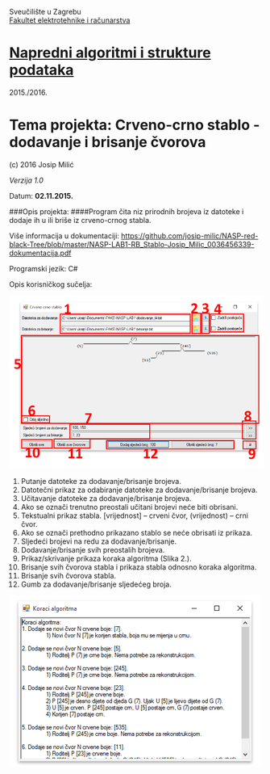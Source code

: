 Sveučilište u Zagrebu<br>
<a href="http://www.fer.unizg.hr">Fakultet elektrotehnike i računarstva</a>

# <a href="http://www.fer.unizg.hr/predmet/nasp">Napredni algoritmi i strukture podataka</a>

2015./2016.

# Tema projekta: Crveno-crno stablo - dodavanje i brisanje čvorova 


(c) 2016 Josip Milić

*Verzija 1.0*

Datum: **02.11.2015.**<br>

###Opis projekta:
####Program čita niz prirodnih brojeva iz datoteke i dodaje ih u ili briše iz crveno-crnog stabla.

Više informacija u dokumentaciji: https://github.com/josip-milic/NASP-red-black-Tree/blob/master/NASP-LAB1-RB_Stablo-Josip_Milic_0036456339-dokumentacija.pdf

Programski jezik: C#

Opis korisničkog sučelja:

<img src="https://github.com/josip-milic/NASP-red-black-Tree/blob/master/Slike/nasp_lab1_gui_1.png"></img>

<ol>
<li>Putanje datoteke za dodavanje/brisanje brojeva.</li>
<li>Datotečni prikaz za odabiranje datoteke za dodavanje/brisanje brojeva.</li>
<li>Učitavanje datoteke za dodavanje/brisanje brojeva.</li>
<li>Ako se označi trenutno preostali učitani brojevi neće biti obrisani.</li>
<li>Tekstualni prikaz stabla. [vrijednost] – crveni čvor, (vrijednost) – crni čvor.</li>
<li>Ako se označi prethodno prikazano stablo se neće obrisati iz prikaza.</li>
<li>Sljedeći brojevi na redu za dodavanje/brisanje.</li>
<li>Dodavanje/brisanje svih preostalih brojeva.</li>
<li>Prikaz/skrivanje prikaza koraka algoritma (Slika 2.).</li>
<li>Brisanje svih čvorova stabla i prikaza stabla odnosno koraka algoritma.</li>
<li>Brisanje svih čvorova stabla.</li>
<li>Gumb za dodavanje/brisanje sljedećeg broja.</li>
</ol>

<img src="https://github.com/josip-milic/NASP-red-black-Tree/blob/master/Slike/nasp_lab1_gui_2.png"></img>
